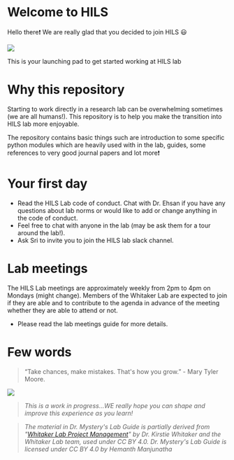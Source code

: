 # Welcome to HILS
 Hello there:exclamation: We are really glad that you decided to join HILS :smiley:

![](https://media.giphy.com/media/MMGqnFK8lF2ow/giphy.gif)

This is your launching pad to get started working at HILS lab

# Why this repository
 Starting to work directly in a research lab can be overwhelming sometimes (we are all humans!). This repository is to help you make the transition into HILS lab more enjoyable. 

 The repository contains basic things such are introduction to some specific python modules which are heavily used with in the lab, guides,
 some references to very good journal papers and lot more:exclamation:

# Your first day
* Read the HILS Lab code of conduct. Chat with Dr. Ehsan if you have any questions about lab norms or would like to add or change anything in the code of conduct.
* Feel free to chat with anyone in the lab (may be ask them for a tour around the lab!).
* Ask Sri to invite you to join the HILS lab slack channel.

# Lab meetings
The HILS Lab meetings are approximately weekly from 2pm to 4pm on Mondays (might change). Members of the Whitaker Lab are expected to join if they are able and to contribute to the agenda in advance of the meeting whether they are able to attend or not.

* Please read the lab meetings guide for more details.

# Few words

> “Take chances, make mistakes. That's how you grow.” - Mary Tyler Moore.

![](https://media.giphy.com/media/rYEAkYihZsyWs/giphy.gif)


> *This is a work in progress...WE really hope you can shape and improve this experience as you learn!*


> *The material in Dr. Mystery's Lab Guide is partially derived from "[Whitaker Lab Project Management](https://github.com/WhitakerLab/WhitakerLabProjectManagement)" by Dr. Kirstie Whitaker and the Whitaker Lab team, used under CC BY 4.0. Dr. Mystery's Lab Guide is licensed under CC BY 4.0 by Hemanth Manjunatha*
